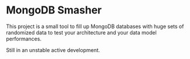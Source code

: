 MongoDB Smasher
==================

This project is a small tool to fill up MongoDB databases with huge sets of randomized data to test your architecture and your data model performances.

Still in an unstable active development.
